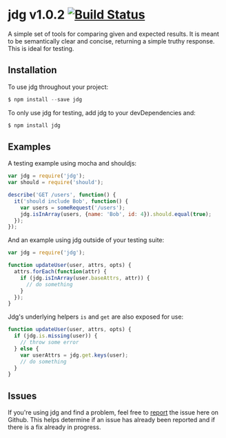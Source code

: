 # jdg v1.0.2 [![Build Status](https://api.travis-ci.org/davidpaulhunt/jdg.svg?branch=master)](http://travis-ci.org/davidpaulhunt/jdg)

A simple set of tools for comparing given and expected results. It is meant to be semantically clear and concise, returning a simple truthy response. This is ideal for testing.

## Installation

To use jdg throughout your project:

```js
$ npm install --save jdg
```

To only use jdg for testing, add jdg to your devDependencies and:

```js
$ npm install jdg
```

## Examples

A testing example using mocha and shouldjs:

```js
var jdg = require('jdg');
var should = require('should');

describe('GET /users', function() {
  it('should include Bob', function() {
    var users = someRequest('/users');
    jdg.isInArray(users, {name: 'Bob', id: 4}).should.equal(true);
  });
});
```

And an example using jdg outside of your testing suite:

```js
var jdg = require('jdg');

function updateUser(user, attrs, opts) {
  attrs.forEach(function(attr) {
    if (jdg.isInArray(user.baseAttrs, attr)) {
      // do something
    }
  });
}
```

Jdg's underlying helpers `is` and `get` are also exposed for use:

```js
function updateUser(user, attrs, opts) {
  if (jdg.is.missing(user)) {
    // throw some error
  } else {
    var userAttrs = jdg.get.keys(user);
    // do something
  }
}
```

## Issues

If you're using jdg and find a problem, feel free to [report](https://github.com/davidpaulhunt/jdg/issues/new) the issue here on Github. This helps determine if an issue has already been reported and if there is a fix already in progress.
